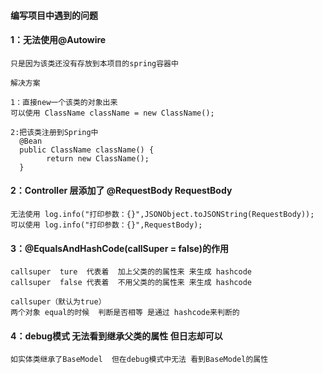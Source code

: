 ####  编写项目中遇到的问题

#### 1：无法使用@Autowire 
    
    只是因为该类还没有存放到本项目的spring容器中
    
    解决方案
    
    1：直接new一个该类的对象出来
    可以使用 ClassName className = new ClassName();
    
    2:把该类注册到Spring中
      @Bean
      public ClassName className() {
            return new ClassName();
      }
      
#### 2：Controller 层添加了 @RequestBody RequestBody
    无法使用 log.info("打印参数：{}",JSONObject.toJSONString(RequestBody));
    可以使用 log.info("打印参数：{}",RequestBody);

#### 3：@EqualsAndHashCode(callSuper = false)的作用
    callsuper  ture  代表着  加上父类的的属性来 来生成 hashcode
    callsuper  false 代表着  不用父类的的属性来 来生成 hashcode
    
    callsuper（默认为true）
    两个对象 equal的时候  判断是否相等 是通过 hashcode来判断的
    
#### 4：debug模式  无法看到继承父类的属性  但日志却可以
    如实体类继承了BaseModel  但在debug模式中无法 看到BaseModel的属性